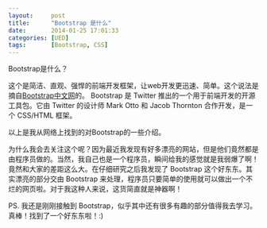 ```yaml
---
layout:     post
title:      "Bootstrap 是什么"
date:       2014-01-25 17:01:33
categories: [UED]
tags:       [Bootstrap, CSS]
---
```


Bootstrap是什么？

这个是简洁、直观、强悍的前端开发框架，让web开发更迅速、简单。这个说法是摘自[Bootstrap中文网](http://www.bootcss.com/)的。
Bootstrap 是 Twitter 推出的一个用于前端开发的开源工具包。它由 Twitter 的设计师 Mark Otto 和 Jacob Thornton 合作开发，是一个 CSS/HTML 框架。
<!--more-->

以上是我从网络上找到的对Bootstrap的一些介绍。

为什么我会去关注这个呢？因为最近我发现有好多漂亮的网站，但是他们竟然都是由程序员做的。当然，我自己也是一个程序员，瞬间给我的感觉就是我弱爆了啊！竟然和大家的差距这么大。在仔细研究之后我发现了 Bootstrap 这个好东东。其实漂亮的部分交由 Bootstrap 来处理，程序员只要简单的使用就可以做出一个不烂的网页啦。对于我这种人来说，这货简直就是神器啊！

PS. 我还是刚刚接触到 Bootstrap，似乎其中还有很多有趣的部分值得我去学习。真棒！找到了一个好东东啦！:)
